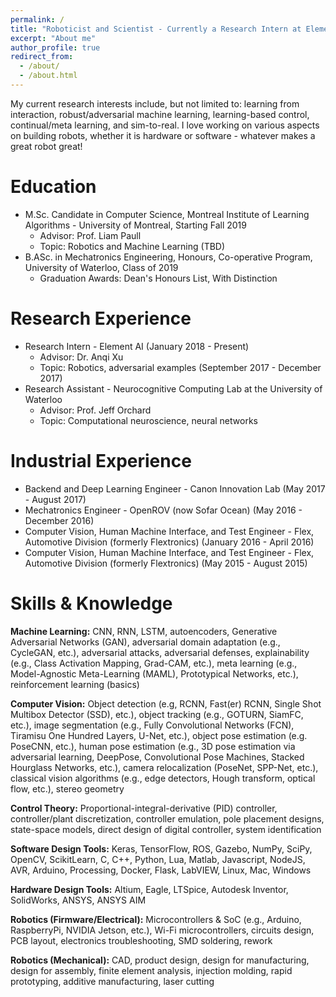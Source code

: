 ```yaml
---
permalink: /
title: "Roboticist and Scientist - Currently a Research Intern at Element AI under supervision of Dr. Anqi Xu. I will be starting my Master's at Mila with Prof. Liam Paull in Fall 2019."
excerpt: "About me"
author_profile: true
redirect_from: 
  - /about/
  - /about.html
---
```


My current research interests include, but not limited to: learning from interaction, robust/adversarial machine learning, learning-based control, continual/meta learning, and sim-to-real.​​ I love working on various aspects on building robots, whether it is hardware or software - whatever makes a great robot great!

Education
======
* M.Sc. Candidate in Computer Science, Montreal Institute of Learning Algorithms - University of Montreal, Starting Fall 2019
  * Advisor: Prof. Liam Paull
  * Topic: Robotics and Machine Learning (TBD)
* B.ASc. in Mechatronics Engineering, Honours, Co-operative Program, University of Waterloo, Class of 2019
  * Graduation Awards: Dean's Honours List, With Distinction

Research Experience
======
* Research Intern - Element AI (January 2018 - Present)
  * Advisor: Dr. Anqi Xu
  * Topic: Robotics, adversarial examples (September 2017 - December 2017)
* Research Assistant - Neurocognitive Computing Lab at the University of Waterloo
  * Advisor: Prof. Jeff Orchard
  * Topic: Computational neuroscience, neural networks

Industrial Experience
======
* Backend and Deep Learning Engineer - Canon Innovation Lab (May 2017 - August 2017)
* Mechatronics Engineer - OpenROV (now Sofar Ocean) (May 2016 - December 2016)
* Computer Vision, Human Machine Interface, and Test Engineer - Flex, Automotive Division (formerly Flextronics) (January 2016 - April 2016)
* Computer Vision, Human Machine Interface, and Test Engineer - Flex, Automotive Division (formerly Flextronics) (May 2015 - August 2015)

Skills & Knowledge
======

**Machine Learning:**
CNN, RNN, LSTM, autoencoders, Generative Adversarial Networks (GAN), adversarial domain adaptation (e.g., CycleGAN, etc.), adversarial attacks, adversarial defenses, explainability (e.g., Class Activation Mapping, Grad-CAM, etc.), meta learning (e.g., Model-Agnostic Meta-Learning (MAML), Prototypical Networks, etc.), reinforcement learning (basics)

**Computer Vision:**
Object detection (e.g, RCNN, Fast(er) RCNN, Single Shot Multibox Detector (SSD), etc.), object tracking (e.g., GOTURN, SiamFC, etc.), image segmentation (e.g., Fully Convolutional Networks (FCN), Tiramisu One Hundred Layers, U-Net, etc.), object pose estimation (e.g. PoseCNN, etc.), human pose estimation (e.g., 3D pose estimation via adversarial learning, DeepPose, Convolutional Pose Machines, Stacked Hourglass Networks, etc.), camera relocalization (PoseNet, SPP-Net, etc.), classical vision algorithms (e.g., edge detectors, Hough transform, optical flow, etc.), stereo geometry

**Control Theory:**
Proportional-integral-derivative (PID) controller, controller/plant discretization, controller emulation, pole placement designs, state-space models, direct design of digital controller, system identification

**Software Design Tools:** 
Keras, TensorFlow, ROS, Gazebo, NumPy, SciPy, OpenCV, ScikitLearn, C, C++, Python, Lua, Matlab, Javascript, NodeJS, AVR, Arduino, Processing, Docker, Flask, LabVIEW, Linux, Mac, Windows

**Hardware Design Tools:**
​Altium, Eagle, LTSpice, Autodesk Inventor, SolidWorks, ANSYS, ANSYS AIM

**Robotics (Firmware/Electrical):** 
Microcontrollers & SoC (e.g., Arduino, RaspberryPi, NVIDIA Jetson, etc.), Wi-Fi microcontrollers, circuits design, PCB layout, electronics troubleshooting, SMD soldering, rework​

**Robotics (Mechanical):**
CAD, product design, design for manufacturing, design for assembly, finite element analysis, injection molding, rapid prototyping, additive manufacturing, laser cutting
